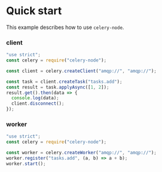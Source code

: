 # Quick start
This example describes how to use `celery-node`.

### client
```javascript
"use strict";
const celery = require("celery-node");

const client = celery.createClient("amqp://", "amqp://");

const task = client.createTask("tasks.add");
const result = task.applyAsync([1, 2]);
result.get().then(data => {
  console.log(data);
  client.disconnect();
});
```
### worker
```javascript
"use strict";
const celery = require("celery-node");

const worker = celery.createWorker("amqp://", "amqp://");
worker.register("tasks.add", (a, b) => a + b);
worker.start();
```